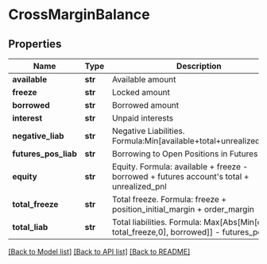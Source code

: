 # CrossMarginBalance

## Properties
Name | Type | Description | Notes
------------ | ------------- | ------------- | -------------
**available** | **str** | Available amount | [optional] 
**freeze** | **str** | Locked amount | [optional] 
**borrowed** | **str** | Borrowed amount | [optional] 
**interest** | **str** | Unpaid interests | [optional] 
**negative_liab** | **str** | Negative Liabilities. Formula:Min[available+total+unrealized_pnl,0] | [optional] 
**futures_pos_liab** | **str** | Borrowing to Open Positions in Futures | [optional] 
**equity** | **str** | Equity. Formula: available + freeze - borrowed + futures account&#39;s total + unrealized_pnl | [optional] 
**total_freeze** | **str** | Total freeze. Formula: freeze + position_initial_margin + order_margin | [optional] 
**total_liab** | **str** | Total liabilities. Formula: Max[Abs[Min[quity - total_freeze,0], borrowed]] - futures_pos_liab | [optional] 

[[Back to Model list]](../README.md#documentation-for-models) [[Back to API list]](../README.md#documentation-for-api-endpoints) [[Back to README]](../README.md)


